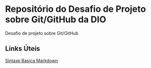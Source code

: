 # Repositório do Desafio de Projeto sobre Git/GitHub da DIO
Desafio de projeto sobre Git/GitHub

## Links Úteis
[Sintaxe Basica Markdown](https://www.markdownguide.org/basic-syntax/)

